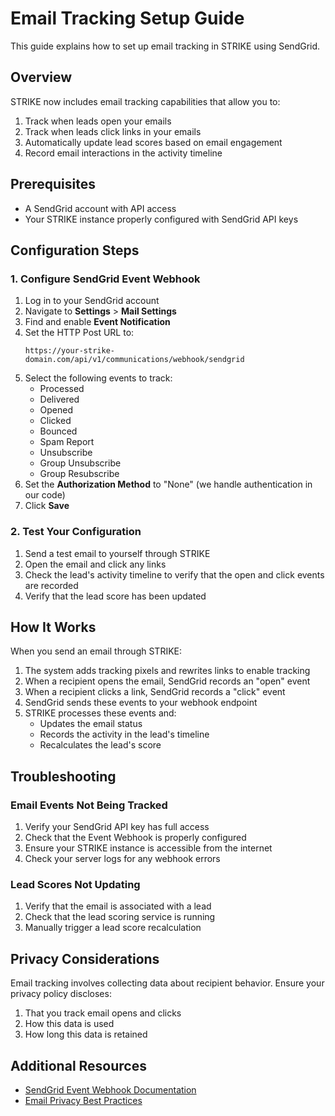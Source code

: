 # Email Tracking Setup Guide

This guide explains how to set up email tracking in STRIKE using SendGrid.

## Overview

STRIKE now includes email tracking capabilities that allow you to:

1. Track when leads open your emails
2. Track when leads click links in your emails
3. Automatically update lead scores based on email engagement
4. Record email interactions in the activity timeline

## Prerequisites

- A SendGrid account with API access
- Your STRIKE instance properly configured with SendGrid API keys

## Configuration Steps

### 1. Configure SendGrid Event Webhook

1. Log in to your SendGrid account
2. Navigate to **Settings** > **Mail Settings**
3. Find and enable **Event Notification**
4. Set the HTTP Post URL to:
   ```
   https://your-strike-domain.com/api/v1/communications/webhook/sendgrid
   ```
5. Select the following events to track:
   - Processed
   - Delivered
   - Opened
   - Clicked
   - Bounced
   - Spam Report
   - Unsubscribe
   - Group Unsubscribe
   - Group Resubscribe
6. Set the **Authorization Method** to "None" (we handle authentication in our code)
7. Click **Save**

### 2. Test Your Configuration

1. Send a test email to yourself through STRIKE
2. Open the email and click any links
3. Check the lead's activity timeline to verify that the open and click events are recorded
4. Verify that the lead score has been updated

## How It Works

When you send an email through STRIKE:

1. The system adds tracking pixels and rewrites links to enable tracking
2. When a recipient opens the email, SendGrid records an "open" event
3. When a recipient clicks a link, SendGrid records a "click" event
4. SendGrid sends these events to your webhook endpoint
5. STRIKE processes these events and:
   - Updates the email status
   - Records the activity in the lead's timeline
   - Recalculates the lead's score

## Troubleshooting

### Email Events Not Being Tracked

1. Verify your SendGrid API key has full access
2. Check that the Event Webhook is properly configured
3. Ensure your STRIKE instance is accessible from the internet
4. Check your server logs for any webhook errors

### Lead Scores Not Updating

1. Verify that the email is associated with a lead
2. Check that the lead scoring service is running
3. Manually trigger a lead score recalculation

## Privacy Considerations

Email tracking involves collecting data about recipient behavior. Ensure your privacy policy discloses:

1. That you track email opens and clicks
2. How this data is used
3. How long this data is retained

## Additional Resources

- [SendGrid Event Webhook Documentation](https://docs.sendgrid.com/for-developers/tracking-events/event)
- [Email Privacy Best Practices](https://www.ftc.gov/business-guidance/privacy-security/email-marketing) 